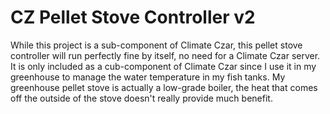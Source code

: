 # CZ Pellet Stove Controller v2

While this project is a sub-component of Climate Czar, this pellet stove controller will run perfectly fine by itself, no need for a Climate Czar server. It is only included as a cub-component of Climate Czar since I use it in my greenhouse to manage the water temperature in my fish tanks. My greenhouse pellet stove is actually a low-grade boiler, the heat that comes off the outside of the stove doesn't really provide much benefit.
